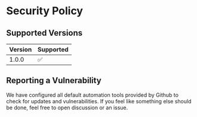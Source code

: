 # Security Policy

## Supported Versions

| Version | Supported          |
| ------- | ------------------ |
| 1.0.0   | :white_check_mark: |

## Reporting a Vulnerability

We have configured all default automation tools provided by Github to check for updates and vulnerabilities.
If you feel like something else should be done, feel free to open discussion or an issue.
